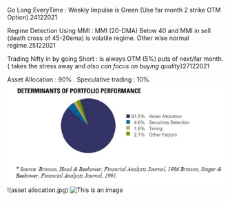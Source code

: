 Go Long EveryTime : Weekly Impulse is Green (Use far month 2 strike OTM Option).24122021


Regime Detection Using MMI : MMI (20-DMA) Below 40 and MMI in sell (death cross of 45-20ema) is volatile regime. Other wise normal regime.25122021


Trading Nifty in by going Short : is always OTM (5%) puts of next/far month. { takes the stress away and *also can focus on buying quality*}27122021

Asset Allocation : 90% . Speculative trading : 10%.
![this is image](https://github.com/anirbanghoshsbi/data/blob/main/asset%20allocation.jpg)
!(asset allocation.jpg)
![This is an image](https://myoctocat.com/assets/images/base-octocat.svg)
